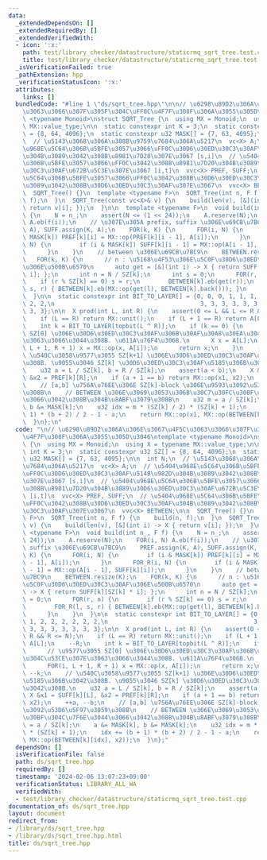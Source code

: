 ```yaml
---
data:
  _extendedDependsOn: []
  _extendedRequiredBy: []
  _extendedVerifiedWith:
  - icon: ':x:'
    path: test/library_checker/datastructure/staticrmq_sqrt_tree.test.cpp
    title: test/library_checker/datastructure/staticrmq_sqrt_tree.test.cpp
  _isVerificationFailed: true
  _pathExtension: hpp
  _verificationStatusIcon: ':x:'
  attributes:
    links: []
  bundledCode: "#line 1 \"ds/sqrt_tree.hpp\"\n\n// \u6298\u89D2\u306A\u306E\u3067\u4F5C\
    \u3063\u3066\u307F\u305F\u304C\uFF0C\u4F7F\u308F\u306A\u3055\u305D\u3046\ntemplate\
    \ <typename Monoid>\nstruct SQRT_Tree {\n  using MX = Monoid;\n  using X = typename\
    \ MX::value_type;\n\n  static constexpr int K = 3;\n  static constexpr u32 SZ[]\
    \ = {8, 64, 4096};\n  static constexpr u32 MASK[] = {7, 63, 4095};\n\n  int N;\n\
    \  // \u5143\u3068\u306A\u308B\u9759\u7684\u306A\u5217\n  vc<X> A;\n  // \u5404\
    \u968E\u5C64\u306B\u5BFE\u3057\u3066\uFF0C\u30D6\u30ED\u30C3\u30AF\u5148\u982D\
    \u304B\u3089\u3042\u308B\u8981\u7D20\u307E\u3067 [s,i]\n  // \u5404\u968E\u5C64\
    \u306B\u5BFE\u3057\u3066\uFF0C\u3042\u308B\u8981\u7D20\u304B\u3089\u30D6\u30ED\
    \u30C3\u30AF\u672B\u5C3E\u307E\u3067 [i,t]\n  vvc<X> PREF, SUFF;\n  // \u5404\u968E\
    \u5C64\u306B\u5BFE\u3057\u3066\uFF0C\u3042\u308B\u30D6\u30ED\u30C3\u30AF\u304B\
    \u3089\u3042\u308B\u30D6\u30ED\u30C3\u30AF\u307E\u3067\n  vvc<X> BETWEEN;\n\n\
    \  SQRT_Tree() {}\n  template <typename F>\n  SQRT_Tree(int n, F f) {\n    build(n,\
    \ f);\n  }\n  SQRT_Tree(const vc<X>& v) {\n    build(len(v), [&](int i) -> X {\
    \ return v[i]; });\n  }\n\n  template <typename F>\n  void build(int n_, F f)\
    \ {\n    N = n_;\n    assert(N <= (1 << 24));\n    A.reserve(N);\n    FOR(i, N)\
    \ A.eb(f(i));\n    // \u307E\u305A prefix, suffix \u306E\u69CB\u7BC9\n    PREF.assign(K,\
    \ A), SUFF.assign(K, A);\n    FOR(k, K) {\n      FOR(i, N) {\n        if (i &\
    \ MASK[k]) PREF[k][i] = MX::op(PREF[k][i - 1], A[i]);\n      }\n      FOR_R(i,\
    \ N) {\n        if (i & MASK[k]) SUFF[k][i - 1] = MX::op(A[i - 1], SUFF[k][i]);\n\
    \      }\n    }\n    // between \u306E\u69CB\u7BC9\n    BETWEEN.resize(K);\n \
    \   FOR(k, K) {\n      // n : \u5168\u4F53\u306E\u5C0F\u30D6\u30ED\u30C3\u30AF\
    \u306E\u500B\u6570\n      auto get = [&](int i) -> X { return SUFF[k][SZ[k] *\
    \ i]; };\n      int n = N / SZ[k];\n      int s = 0;\n      FOR(r, n) {\n    \
    \    if (r % SZ[k] == 0) s = r;\n        BETWEEN[k].eb(get(r));\n        FOR_R(l,\
    \ s, r) { BETWEEN[k].eb(MX::op(get(l), BETWEEN[k].back())); }\n      }\n    }\n\
    \  }\n\n  static constexpr int BIT_TO_LAYER[] = {0, 0, 0, 1, 1, 1, 2, 2, 2, 2,\
    \ 2, 2,\n                                         3, 3, 3, 3, 3, 3, 3, 3, 3, 3,\
    \ 3, 3};\n\n  X prod(int L, int R) {\n    assert(0 <= L && L <= R && R <= N);\n\
    \    if (L == R) return MX::unit();\n    if (L + 1 == R) return A[L];\n    --R;\n\
    \    int k = BIT_TO_LAYER[topbit(L ^ R)];\n    if (k == 0) {\n      // \u9577\u3055\
    \ SZ[0] \u306E\u30D6\u30ED\u30C3\u30AF\u306B\u30AF\u30A8\u30EA\u304C\u53CE\u307E\
    \u3063\u3066\u3044\u308B. \u611A\u76F4\u306B.\n      X x = A[L];\n      FOR(i,\
    \ L + 1, R + 1) x = MX::op(x, A[i]);\n      return x;\n    }\n    --k;\n    //\
    \ \u540C\u3058\u9577\u3055 SZ[k+1] \u306E\u30D6\u30ED\u30C3\u30AF\u5185\u306B\u3042\
    \u308B. \u9055\u3046 SZ[k] \u30D6\u30ED\u30C3\u30AF\u5185\u306B\u3042\u308B.\n\
    \    u32 a = L / SZ[k], b = R / SZ[k];\n    assert(a < b);\n    X &x1 = SUFF[k][L],\
    \ &x2 = PREF[k][R];\n    if (a + 1 == b) return MX::op(x1, x2);\n    ++a, --b;\n\
    \    // [a,b] \u756A\u76EE\u306E SZ[k]-block \u306E\u9593\u3092\u53D6\u5F97\u3059\
    \u308B\n    // BETWEEN \u306E\u3069\u3053\u306B\u30C7\u30FC\u30BF\u304C\u7F6E\u3044\
    \u3066\u3042\u308B\u304B\u8ABF\u3079\u308B\n    u32 m = a / SZ[k];\n    a &= MASK[k],\
    \ b &= MASK[k];\n    u32 idx = m * (SZ[k] / 2) * (SZ[k] + 1);\n    idx += (b +\
    \ 1) * (b + 2) / 2 - 1 - a;\n    return MX::op(x1, MX::op(BETWEEN[k][idx], x2));\n\
    \  }\n};\n"
  code: "\n// \u6298\u89D2\u306A\u306E\u3067\u4F5C\u3063\u3066\u307F\u305F\u304C\uFF0C\
    \u4F7F\u308F\u306A\u3055\u305D\u3046\ntemplate <typename Monoid>\nstruct SQRT_Tree\
    \ {\n  using MX = Monoid;\n  using X = typename MX::value_type;\n\n  static constexpr\
    \ int K = 3;\n  static constexpr u32 SZ[] = {8, 64, 4096};\n  static constexpr\
    \ u32 MASK[] = {7, 63, 4095};\n\n  int N;\n  // \u5143\u3068\u306A\u308B\u9759\
    \u7684\u306A\u5217\n  vc<X> A;\n  // \u5404\u968E\u5C64\u306B\u5BFE\u3057\u3066\
    \uFF0C\u30D6\u30ED\u30C3\u30AF\u5148\u982D\u304B\u3089\u3042\u308B\u8981\u7D20\
    \u307E\u3067 [s,i]\n  // \u5404\u968E\u5C64\u306B\u5BFE\u3057\u3066\uFF0C\u3042\
    \u308B\u8981\u7D20\u304B\u3089\u30D6\u30ED\u30C3\u30AF\u672B\u5C3E\u307E\u3067\
    \ [i,t]\n  vvc<X> PREF, SUFF;\n  // \u5404\u968E\u5C64\u306B\u5BFE\u3057\u3066\
    \uFF0C\u3042\u308B\u30D6\u30ED\u30C3\u30AF\u304B\u3089\u3042\u308B\u30D6\u30ED\
    \u30C3\u30AF\u307E\u3067\n  vvc<X> BETWEEN;\n\n  SQRT_Tree() {}\n  template <typename\
    \ F>\n  SQRT_Tree(int n, F f) {\n    build(n, f);\n  }\n  SQRT_Tree(const vc<X>&\
    \ v) {\n    build(len(v), [&](int i) -> X { return v[i]; });\n  }\n\n  template\
    \ <typename F>\n  void build(int n_, F f) {\n    N = n_;\n    assert(N <= (1 <<\
    \ 24));\n    A.reserve(N);\n    FOR(i, N) A.eb(f(i));\n    // \u307E\u305A prefix,\
    \ suffix \u306E\u69CB\u7BC9\n    PREF.assign(K, A), SUFF.assign(K, A);\n    FOR(k,\
    \ K) {\n      FOR(i, N) {\n        if (i & MASK[k]) PREF[k][i] = MX::op(PREF[k][i\
    \ - 1], A[i]);\n      }\n      FOR_R(i, N) {\n        if (i & MASK[k]) SUFF[k][i\
    \ - 1] = MX::op(A[i - 1], SUFF[k][i]);\n      }\n    }\n    // between \u306E\u69CB\
    \u7BC9\n    BETWEEN.resize(K);\n    FOR(k, K) {\n      // n : \u5168\u4F53\u306E\
    \u5C0F\u30D6\u30ED\u30C3\u30AF\u306E\u500B\u6570\n      auto get = [&](int i)\
    \ -> X { return SUFF[k][SZ[k] * i]; };\n      int n = N / SZ[k];\n      int s\
    \ = 0;\n      FOR(r, n) {\n        if (r % SZ[k] == 0) s = r;\n        BETWEEN[k].eb(get(r));\n\
    \        FOR_R(l, s, r) { BETWEEN[k].eb(MX::op(get(l), BETWEEN[k].back())); }\n\
    \      }\n    }\n  }\n\n  static constexpr int BIT_TO_LAYER[] = {0, 0, 0, 1, 1,\
    \ 1, 2, 2, 2, 2, 2, 2,\n                                         3, 3, 3, 3, 3,\
    \ 3, 3, 3, 3, 3, 3, 3};\n\n  X prod(int L, int R) {\n    assert(0 <= L && L <=\
    \ R && R <= N);\n    if (L == R) return MX::unit();\n    if (L + 1 == R) return\
    \ A[L];\n    --R;\n    int k = BIT_TO_LAYER[topbit(L ^ R)];\n    if (k == 0) {\n\
    \      // \u9577\u3055 SZ[0] \u306E\u30D6\u30ED\u30C3\u30AF\u306B\u30AF\u30A8\u30EA\
    \u304C\u53CE\u307E\u3063\u3066\u3044\u308B. \u611A\u76F4\u306B.\n      X x = A[L];\n\
    \      FOR(i, L + 1, R + 1) x = MX::op(x, A[i]);\n      return x;\n    }\n   \
    \ --k;\n    // \u540C\u3058\u9577\u3055 SZ[k+1] \u306E\u30D6\u30ED\u30C3\u30AF\
    \u5185\u306B\u3042\u308B. \u9055\u3046 SZ[k] \u30D6\u30ED\u30C3\u30AF\u5185\u306B\
    \u3042\u308B.\n    u32 a = L / SZ[k], b = R / SZ[k];\n    assert(a < b);\n   \
    \ X &x1 = SUFF[k][L], &x2 = PREF[k][R];\n    if (a + 1 == b) return MX::op(x1,\
    \ x2);\n    ++a, --b;\n    // [a,b] \u756A\u76EE\u306E SZ[k]-block \u306E\u9593\
    \u3092\u53D6\u5F97\u3059\u308B\n    // BETWEEN \u306E\u3069\u3053\u306B\u30C7\u30FC\
    \u30BF\u304C\u7F6E\u3044\u3066\u3042\u308B\u304B\u8ABF\u3079\u308B\n    u32 m\
    \ = a / SZ[k];\n    a &= MASK[k], b &= MASK[k];\n    u32 idx = m * (SZ[k] / 2)\
    \ * (SZ[k] + 1);\n    idx += (b + 1) * (b + 2) / 2 - 1 - a;\n    return MX::op(x1,\
    \ MX::op(BETWEEN[k][idx], x2));\n  }\n};"
  dependsOn: []
  isVerificationFile: false
  path: ds/sqrt_tree.hpp
  requiredBy: []
  timestamp: '2024-02-06 13:07:23+09:00'
  verificationStatus: LIBRARY_ALL_WA
  verifiedWith:
  - test/library_checker/datastructure/staticrmq_sqrt_tree.test.cpp
documentation_of: ds/sqrt_tree.hpp
layout: document
redirect_from:
- /library/ds/sqrt_tree.hpp
- /library/ds/sqrt_tree.hpp.html
title: ds/sqrt_tree.hpp
---
```

